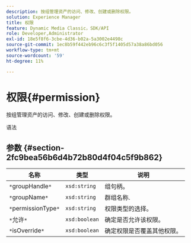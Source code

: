 ```yaml
---
description: 按组管理资产的访问、修改、创建或删除权限。
solution: Experience Manager
title: 权限
feature: Dynamic Media Classic，SDK/API
role: Developer,Administrator
exl-id: 18e5f8f6-3cbe-4d36-b02a-5a3002e4498c
source-git-commit: 1ec8b59f442eb96c6c3f5f1405d57a38a86bd056
workflow-type: tm+mt
source-wordcount: '59'
ht-degree: 11%

---
```


# 权限{#permission}

按组管理资产的访问、修改、创建或删除权限。

语法

## 参数 {#section-2fc9bea56b6d4b72b80d4f04c5f9b862}

| 名称 | 类型 | 说明 |
|---|---|---|
| `*`groupHandle`*` | `xsd:string` | 组句柄。 |
| `*`groupName`*` | `xsd:string` | 群组名称. |
| `*`permissionType`*` | `xsd:string` | 权限类型的选择。 |
| `*`允许`*` | `xsd:boolean` | 确定是否允许该权限。 |
| `*`isOverride`*` | `xsd:boolean` | 确定权限是否覆盖其他权限。 |
